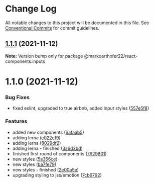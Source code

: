 # Change Log

All notable changes to this project will be documented in this file.
See [Conventional Commits](https://conventionalcommits.org) for commit guidelines.

## [1.1.1](https://github.com/markoarthofer22/react-components/compare/@markoarthofer22/react-components.inputs@1.1.0...@markoarthofer22/react-components.inputs@1.1.1) (2021-11-12)

**Note:** Version bump only for package @markoarthofer22/react-components.inputs





# 1.1.0 (2021-11-12)


### Bug Fixes

* fixed eslint, upgraded to true airbnb, added input styles ([557e5f8](https://github.com/markoarthofer22/react-components/commit/557e5f8b8c9ebdc2bc8602b576dda26cbd444a05))


### Features

* added new components ([6afaab5](https://github.com/markoarthofer22/react-components/commit/6afaab5ff151bda6e321540ffcfbaeb1b31b580e))
* adding lerna ([e022cf9](https://github.com/markoarthofer22/react-components/commit/e022cf9212fdb73dc59bbb257ef37ad2883be86e))
* adding lerna ([8029df2](https://github.com/markoarthofer22/react-components/commit/8029df269418d941a0a44f5d92a65dbe5fd854cf))
* adding lerna - finished ([3a6d2bd](https://github.com/markoarthofer22/react-components/commit/3a6d2bd05ae4ea91d1150b5d94d9097c94206911))
* finished first round of components ([7929801](https://github.com/markoarthofer22/react-components/commit/7929801a0275154b394f70e3c2cd7a63e57dff73))
* new styles ([5a356ce](https://github.com/markoarthofer22/react-components/commit/5a356ce259591a4a04c9da246c1f6b280b7287f3))
* new styles ([ba7fe79](https://github.com/markoarthofer22/react-components/commit/ba7fe794803cc0453a6d8692c3dad6594eb7b16c))
* new styles - finished ([2e00a5e](https://github.com/markoarthofer22/react-components/commit/2e00a5e9752c8bac2a09b3e7b0be24d43158af36))
* upgrading styling to jss/emotion ([7cb9792](https://github.com/markoarthofer22/react-components/commit/7cb979253c5b6b7f593e6f2954c1abc5f333980c))
